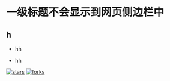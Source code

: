 # 一级标题不会显示到网页侧边栏中
## h

* hh

- hh

[![stars](https://badgen.net/github/stars/wanyicheng1/learn_Document)](https://github.com/wanyicheng1/learn_Document)
[![forks](https://badgen.net/github/forks/wanyicheng1/learn_Document)](https://github.com/wanyicheng1/learn_Document)

